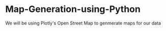 # Map-Generation-using-Python
We will be using Plotly's Open Street Map to genmerate maps for our data 
